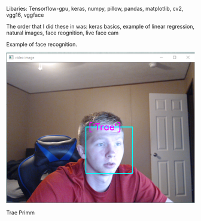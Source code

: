 Libaries:   Tensorflow-gpu,
            keras,
            numpy,
            pillow,
            pandas,
            matplotlib,
            cv2,
            vgg16,
            vggface

The order that I did these in was: 
                                    keras basics,
                                    example of linear regression,
                                    natural images,
                                    face reognition,
                                    live face cam
                                    
                                   
                                   
Example of face recognition.

![alt text](https://github.com/TraePrimm/Keras-tutorial/blob/master/face_proof.png?raw=true)


Trae Primm
